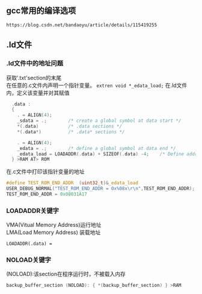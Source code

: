 ## gcc常用的编译选项
    https://blog.csdn.net/bandaoyu/article/details/115419255

## .ld文件

### .ld文件中的地址问题
   获取'.txt'section的末尾\
    在任意的.c文件内声明一个指针变量。
    `extren void *_edata_load;`
    在.ld文件内，定义该变量并对其赋值

``` C
  .data : 
  {
    . = ALIGN(4);
    _sdata = .;        /* create a global symbol at data start */
    *(.data)           /* .data sections */
    *(.data*)          /* .data* sections */

    . = ALIGN(4);
    _edata = .;        /* define a global symbol at data end */
    _edata_load = LOADADDR(.data) + SIZEOF(.data) -4;    /* Define address of the last word of this section, which is also the last word in the flash. */
  } >RAM AT> ROM
```

在.c文件中打印该指针变量的地址

``` C
#define TEST_ROM_END_ADDR  (uint32_t)&_edata_load
USER_DEBUG_NORMAL("TEST_ROM_END_ADDR = 0x%08x\r\n",TEST_ROM_END_ADDR);
TEST_ROM_END_ADDR = 0x08031A17
```  

### LOADADDR关键字

VMA(Vitual Memory Address)运行地址\
LMA(Load   Memory Address) 装载地址

`LOADADDR(.data) = `

### NOLOAD关键字
(NOLOAD):该section在程序运行时，不被载入内存
``` C
backup_buffer_section (NOLOAD): { *(backup_buffer_section) } >RAM  
```
